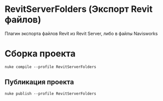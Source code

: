 # RevitServerFolders (Экспорт Revit файлов)
Плагин экспорта файлов Revit из Revit Server, либо в файлы Navisworks

# Сборка проекта

```
nuke compile --profile RevitServerFolders
```

## Публикация проекта

```
nuke publish --profile RevitServerFolders
```